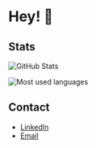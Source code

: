 # Hey! 👋

## Stats

![GitHub Stats](https://github-readme-stats.vercel.app/api?username=Albert-Przybyla&show_icons=true&theme=tokyonight)

![Most used languages](https://github-readme-stats.vercel.app/api/top-langs/?username=Albert-Przybyla&layout=compact&theme=tokyonight)

## Contact

- [LinkedIn](https://www.linkedin.com/in/albert-przybyla/)
- [Email](mailto:albert.przybyla2@gmail.com)
